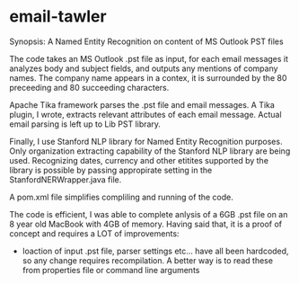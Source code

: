 # email-tawler

Synopsis: A Named Entity Recognition on content of MS Outlook PST files

The code takes an MS Outlook .pst file as input, for each email messages it analyzes body and subject fields, and outputs any mentions of company names. The company name appears in a contex, it is surrounded by the 80 preceeding and 80 succeeding characters.

Apache Tika framework parses the .pst file and email messages. A Tika plugin, I wrote, extracts relevant attributes of each email message. Actual email parsing is left up to Lib PST library. 
 
Finally, I use Stanford NLP library for Named Entity Recognition purposes. Only organization extracting capability of the Stanford NLP library are being used. Recognizing dates, currency and other etitites supported by the library is possible by passing appropirate setting in the StanfordNERWrapper.java file.

A pom.xml file simplifies compliling and running of the code.

The code is efficient, I was able to complete anlysis of a 6GB .pst file on an 8 year old MacBook with 4GB of memory. Having said that, it is a proof of concept and requires a LOT of improvements:

- loaction of input .pst file, parser settings etc... have all been hardcoded, so any change requires recompilation. A better way is to read these from properties file or command line arguments
